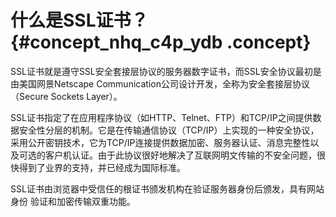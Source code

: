 # 什么是SSL证书？ {#concept_nhq_c4p_ydb .concept}

SSL证书就是遵守SSL安全套接层协议的服务器数字证书，而SSL安全协议最初是由美国网景Netscape Communication公司设计开发，全称为安全套接层协议（Secure Sockets Layer）。

SSL证书指定了在应用程序协议（如HTTP、Telnet、FTP）和TCP/IP之间提供数据安全性分层的机制。它是在传输通信协议（TCP/IP）上实现的一种安全协议，采用公开密钥技术，它为TCP/IP连接提供数据加密、服务器认证、消息完整性以及可选的客户机认证。由于此协议很好地解决了互联网明文传输的不安全问题，很快得到了业界的支持，并已经成为国际标准。

SSL证书由浏览器中受信任的根证书颁发机构在验证服务器身份后颁发，具有网站身份 验证和加密传输双重功能。

